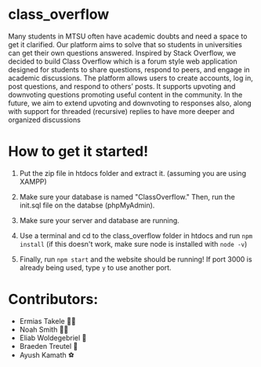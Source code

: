 # class_overflow
Many students in MTSU often have academic doubts and need a space to get it clarified. Our platform aims to solve that so students in universities can get their own questions answered. Inspired by Stack Overflow, we decided to build Class Overflow which is a forum style web application designed for students to share questions, respond to peers, and engage in academic discussions. The platform allows users to create accounts, log in, post questions, and respond to others’ posts. It supports upvoting and downvoting questions promoting useful content in the community. In the future, we aim to extend upvoting and downvoting to responses also, along with support for threaded (recursive) replies to have more deeper and organized discussions

# How to get it started!
1. Put the zip file in htdocs folder and extract it. (assuming you are using XAMPP)

2. Make sure your database is named "ClassOverflow." Then, run the init.sql file on the databse (phpMyAdmin). 

3. Make sure your server and database are running.

4. Use a terminal and cd to the class_overflow folder in htdocs and run ```npm install```  (if this doesn't work, make sure node is installed with ```node -v```)

5. Finally, run ```npm start``` and the website should be running! If port 3000 is already being used, type ```y``` to use another port.

# Contributors:
* Ermias Takele 🗿⚓
* Noah Smith 🤖🦖
* Eliab Woldegebriel 🏀
* Braeden Treutel 🚀
* Ayush Kamath ⚽️